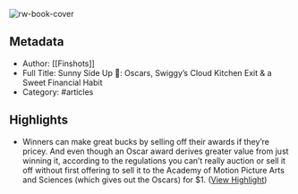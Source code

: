 ![rw-book-cover](https://readwise-assets.s3.amazonaws.com/static/images/article0.00998d930354.png)

## Metadata
- Author: [[Finshots]]
- Full Title: Sunny Side Up 🍳: Oscars, Swiggy’s Cloud Kitchen Exit & a Sweet Financial Habit
- Category: #articles

## Highlights
- Winners can make great bucks by selling off their awards if they’re pricey. And even though an Oscar award derives greater value from just winning it, according to the regulations you can’t really auction or sell it off without first offering to sell it to the Academy of Motion Picture Arts and Sciences (which gives out the Oscars) for $1. ([View Highlight](https://read.readwise.io/read/01gvtbsh8f01w8fy4tfjdqh4se))
